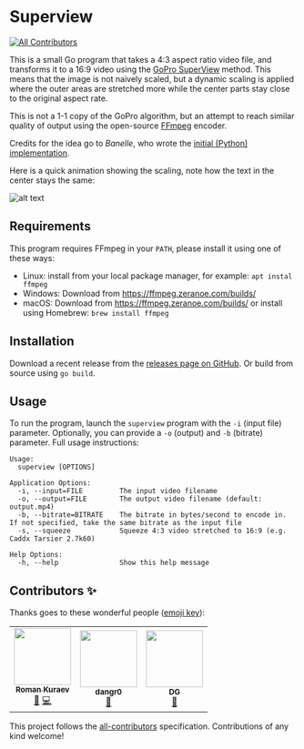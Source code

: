 # Superview
<!-- ALL-CONTRIBUTORS-BADGE:START - Do not remove or modify this section -->
[![All Contributors](https://img.shields.io/badge/all_contributors-3-orange.svg?style=flat-square)](#contributors-)
<!-- ALL-CONTRIBUTORS-BADGE:END -->

This is a small Go program that takes a 4:3 aspect ratio video file, and transforms it to a 16:9 video using the [GoPro SuperView](https://gopro.com/help/articles/question_answer/What-is-SuperView) method. This means that the image is not naively scaled, but a dynamic scaling is applied where the outer areas are stretched more while the center parts stay close to the original aspect rate.

This is not a 1-1 copy of the GoPro algorithm, but an attempt to reach similar quality of output using the open-source [FFmpeg](https://ffmpeg.org/) encoder.

Credits for the idea go to _Banelle_, who wrote the [initial (Python) implementation](https://intofpv.com/t-using-free-command-line-sorcery-to-fake-superview).

Here is a quick animation showing the scaling, note how the text in the center stays the same:

![alt text](sample.gif "Sample of the scaling result")

## Requirements

This program requires FFmpeg in your `PATH`, please install it using one of these ways:

- Linux: install from your local package manager, for example: `apt instal ffmpeg`
- Windows: Download from https://ffmpeg.zeranoe.com/builds/
- macOS: Download from https://ffmpeg.zeranoe.com/builds/ or install using Homebrew: `brew install ffmpeg`

## Installation

Download a recent release from the [releases page on GitHub](https://github.com/Niek/superview/releases). Or build from source using `go build`.

## Usage

To run the program, launch the `superview` program with the `-i` (input file) parameter. Optionally, you can provide a `-o` (output) and `-b` (bitrate) parameter. Full usage instructions:

```
Usage:
  superview [OPTIONS]

Application Options:
  -i, --input=FILE         The input video filename
  -o, --output=FILE        The output video filename (default: output.mp4)
  -b, --bitrate=BITRATE    The bitrate in bytes/second to encode in. If not specified, take the same bitrate as the input file
  -s, --squeeze            Squeeze 4:3 video stretched to 16:9 (e.g. Caddx Tarsier 2.7k60)

Help Options:
  -h, --help               Show this help message
```

## Contributors ✨

Thanks goes to these wonderful people ([emoji key](https://allcontributors.org/docs/en/emoji-key)):

<!-- ALL-CONTRIBUTORS-LIST:START - Do not remove or modify this section -->
<!-- prettier-ignore-start -->
<!-- markdownlint-disable -->
<table>
  <tr>
    <td align="center"><a href="https://github.com/naorunaoru"><img src="https://avatars0.githubusercontent.com/u/3761149?v=4" width="100px;" alt=""/><br /><sub><b>Roman Kuraev</b></sub></a><br /><a href="#ideas-naorunaoru" title="Ideas, Planning, & Feedback">🤔</a> <a href="https://github.com/Niek/superview/commits?author=naorunaoru" title="Code">💻</a></td>
    <td align="center"><a href="https://github.com/dangr0"><img src="https://avatars1.githubusercontent.com/u/61669715?v=4" width="100px;" alt=""/><br /><sub><b>dangr0</b></sub></a><br /><a href="https://github.com/Niek/superview/issues?q=author%3Adangr0" title="Bug reports">🐛</a></td>
    <td align="center"><a href="https://github.com/dga711"><img src="https://avatars1.githubusercontent.com/u/2995606?v=4" width="100px;" alt=""/><br /><sub><b>DG</b></sub></a><br /><a href="#ideas-dga711" title="Ideas, Planning, & Feedback">🤔</a></td>
  </tr>
</table>

<!-- markdownlint-enable -->
<!-- prettier-ignore-end -->
<!-- ALL-CONTRIBUTORS-LIST:END -->

This project follows the [all-contributors](https://github.com/all-contributors/all-contributors) specification. Contributions of any kind welcome!